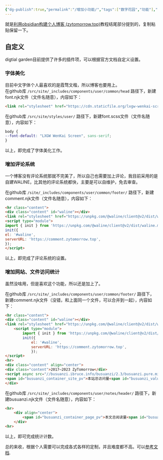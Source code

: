 ```yaml
---
{"dg-publish":true,"permalink":"/增加小功能/","tags":["数字花园","功能"],"noteIcon":""}
---
```



就是[利用obsidian构建个人博客 (zytomorrow.top)](https://zytomorrow.top/%E6%8A%80%E6%9C%AF%E6%8A%98%E8%85%BE/%E5%88%A9%E7%94%A8obsidian%E6%9E%84%E5%BB%BA%E4%B8%AA%E4%BA%BA%E5%8D%9A%E5%AE%A2/#github)教程结尾部分提到的，复制粘贴保留一下。

## 自定义

digtial garden目前提供了许多的插件项，可以根据官方文档自定义设置。

### 字体美化

目前中文字体个人最喜欢的是霞骛文楷，所以博客也要用上。  
在github库 `/src/site/_includes/components/user/common/head` 路径下，新建font.njk文件（文件名随意），内容如下：

```html
<link rel="stylesheet" href="https://cdn.staticfile.org/lxgw-wenkai-screen-webfont/1.6.0/style.css" />
```

在github库 `/src/site/styles/user/` 路径下，新建font.scss文件（文件名随意），内容如下：

```scss
body {
--font-default: "LXGW WenKai Screen", sans-serif;
}
```

以上，即完成了字体美化工作。

### 增加评论系统

一个博客没有评论系统那就不完美了，所以自己也需要加上评论，我目前采用的是自建WALINE，比其他的评论系统都快，主要是可以自维护，免去审查。

在github库 `/site/_includes/components/user/common/footer/` 路径下，新建comment.njk文件（文件名随意），内容如下：

```html
<hr class="content">
<div class="content" id="waline"></div>
<link rel="stylesheet" href="https://unpkg.com/@waline/client@v2/dist/waline.css"/>
<script type="module">
import { init } from 'https://unpkg.com/@waline/client@v2/dist/waline.mjs';
init({
el: '#waline',
serverURL: 'https://comment.zytomorrow.top',
});
</script>
```

以上，即完成了评论系统的设置。

### 增加网站、文件访问统计

虽然没啥用，但是喜欢这个功能，所以还是加上了。

在github库 `/src/site/_includes/components/user/common/footer/` 路径下，新建comment.njk文件（没错，和上面同一个文件，可以合并到一起），内容如下：

```html
<hr class="content">
<div class="content" id="waline"></div>
<link rel="stylesheet" href="https://unpkg.com/@waline/client@v2/dist/waline.css"/>
    <script type="module">
        import { init } from 'https://unpkg.com/@waline/client@v2/dist/waline.mjs';
        init({
            el: '#waline',
            serverURL: 'https://comment.zytomorrow.top',
            });
</script>
<hr>
<div class="content" align="center">
<div class="content">2017–2023 ZyTomorrow</div>
<script async src="//busuanzi.ibruce.info/busuanzi/2.3/busuanzi.pure.mini.js"></script>
<span id="busuanzi_container_site_pv">本站总访问量<span id="busuanzi_value_site_pv"></span>次</span>
</div>

```

在github库 `/src/site/_includes/components/user/notes/header/` 路径下，新建busuanzi.njk文件（文件名随意），内容如下：

```html
<hr>
    <div align="center">
        <span id="busuanzi_container_page_pv">本文总阅读量<span id="busuanzi_value_page_pv"></span>次</span>
    </div>
<hr>
```

以上，即可完成统计计数。

总的来收，根据个人需要可以完成各式各样的定制，并且难度都不高。可以[参考文档](https://dg-docs.ole.dev/).
